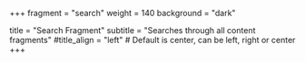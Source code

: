 +++
fragment = "search"
weight = 140
background = "dark"

title = "Search Fragment"
subtitle = "Searches through all content fragments"
#title_align = "left" # Default is center, can be left, right or center
+++
